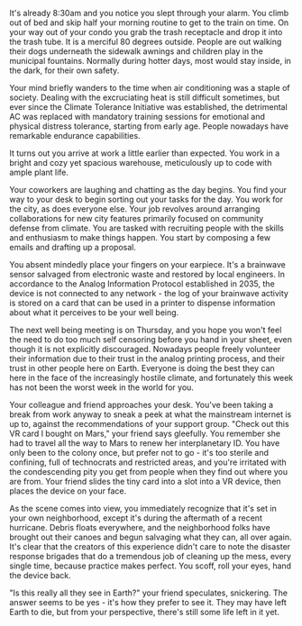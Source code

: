It's already 8:30am and you notice you slept through your alarm. You climb out of bed and skip half your morning routine to get to the train on time. On your way out of your condo you grab the trash receptacle and drop it into the trash tube.
It is a merciful 80 degrees outside. People are out walking their dogs underneath the sidewalk awnings and children play in the municipal fountains. Normally during hotter days, most would stay inside, in the dark, for their own safety.

Your mind briefly wanders to the time when air conditioning was a staple of society. Dealing with the excruciating heat is still difficult sometimes, but ever since the Climate Tolerance Initiative was established, the detrimental AC was replaced with mandatory training sessions for emotional and physical distress tolerance, starting from early age. People nowadays have remarkable endurance capabilities.

It turns out you arrive at work a little earlier than expected. You work in a bright and cozy yet spacious warehouse, meticulously up to code with ample plant life.

Your coworkers are laughing and chatting as the day begins. You find your way to your desk to begin sorting out your tasks for the day. You work for the city, as does everyone else. Your job revolves around arranging collaborations for new city features primarily focused on community defense from climate. You are tasked with recruiting people with the skills and enthusiasm to make things happen. You start by composing a few emails and drafting up a proposal.

You absent mindedly place your fingers on your earpiece. It's a brainwave sensor salvaged from electronic waste and restored by local engineers. In accordance to the Analog Information Protocol established in 2035, the device is not connected to any network - the log of your brainwave activity is stored on a card that can be used in a printer to dispense information about what it perceives to be your well being.

The next well being meeting is on Thursday, and you hope you won't feel the need to do too much self censoring before you hand in your sheet, even though it is not explicitly discouraged. Nowadays people freely volunteer their information due to their trust in the analog printing process, and their trust in other people here on Earth. Everyone is doing the best they can here in the face of the increasingly hostile climate, and fortunately this week has not been the worst week in the world for you.

Your colleague and friend approaches your desk. You've been taking a break from work anyway to sneak a peek at what the mainstream internet is up to, against the recommendations of your support group.
"Check out this VR card I bought on Mars," your friend says gleefully. You remember she had to travel all the way to Mars to renew her interplanetary ID. You have only been to the colony once, but prefer not to go - it's too sterile and confining, full of technocrats and restricted areas, and you're irritated with the condescending pity you get from people when they find out where you are from.
Your friend slides the tiny card into a slot into a VR device, then places the device on your face.

As the scene comes into view, you immediately recognize that it's set in your own neighborhood, except it's during the aftermath of a recent hurricane. Debris floats everywhere, and the neighborhood folks have brought out their canoes and begun salvaging what they can, all over again.
It's clear that the creators of this experience didn't care to note the disaster response brigades that do a tremendous job of cleaning up the mess, every single time, because practice makes perfect. You scoff, roll your eyes, hand the device back.

"Is this really all they see in Earth?" your friend speculates, snickering. The answer seems to be yes - it's how they prefer to see it. They may have left Earth to die, but from your perspective, there's still some life left in it yet.